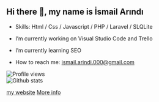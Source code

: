 ## Hi there 👋, my name is İsmail Arındı

*  Skills: Html / Css / Javascript / PHP / Laravel / SLQLite 

*  I’m currently working on Visual Studio Code and Trello 

*  I’m currently learning SEO

*  How to reach me: ismail.arindi.000@gmail.com

 
![Profile views](https://gpvc.arturio.dev/Duvar000)  
![Github stats](https://github-readme-stats.vercel.app/api?username=Duvar000&show_icons=true)

[my website](http://duvarwebsite.herokuapp.com)
[More info](https://duvar000.github.io/more-info/)



